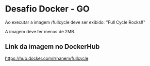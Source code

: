 # Desafio Docker - GO

Ao executar a imagem <seu-user>/fullcycle deve ser exibido: "Full Cycle Rocks!!"

A imagem deve ter menos de 2MB.

## Link da imagem no DockerHub

https://hub.docker.com/r/nanem/fullcycle